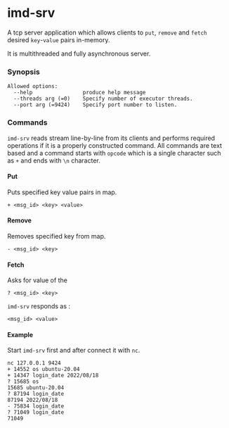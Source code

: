# imd-srv
A tcp server application which allows clients to `put`, `remove` and `fetch` desired `key`-`value` pairs in-memory.

It is multithreaded and fully asynchronous server.

### Synopsis
```console
Allowed options:
  --help                produce help message
  --threads arg (=0)    Specify number of executor threads.
  --port arg (=9424)    Specify port number to listen.
```

### Commands
`imd-srv` reads stream line-by-line from its clients and performs required operations if it is a properly constructed command.
All commands are text based and a command starts with `opcode` which is a single character such as `+` and ends with `\n` character.

#### Put
Puts specified key value pairs in map.
```console
+ <msg_id> <key> <value>
```

#### Remove
Removes specified key from map.

``` console
- <msg_id> <key>
````

#### Fetch
Asks for value of the <key>

```console
? <msg_id> <key>
```

`imd-srv` responds as :
``` console
<msg_id> <value>
```

#### Example
Start `imd-srv` first and after connect it with `nc`.

``` console
nc 127.0.0.1 9424
+ 14552 os ubuntu-20.04
+ 14347 login_date 2022/08/18
? 15685 os
15685 ubuntu-20.04
? 87194 login_date
87194 2022/08/18
- 75834 login_date
? 71049 login_date
71049
```

